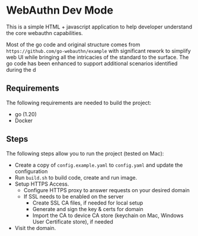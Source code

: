 # WebAuthn Dev Mode

This is a simple HTML + javascript application to help developer understand the core webauthn capabilities.

Most of the go code and original structure comes from `https://github.com/go-webauthn/example` with significant
rework to simplify web UI while bringing all the intricacies of the standard to the surface. The go code has been
enhanced
to support additional scenarios identified during the d

## Requirements

The following requirements are needed to build the project:

- go (1.20)
- Docker

## Steps

The following steps allow you to run the project (tested on Mac):

- Create a copy of `config.example.yaml` to `config.yaml` and update the configuration
- Run `build.sh` to build code, create and run image.
- Setup HTTPS Access.
    - Configure HTTPS proxy to answer requests on your desired domain
    - If SSL needs to be enabled on the server
        - Create SSL CA files, if needed for local setup
        - Generate and sign the key & certs for domain
        - Import the CA to device CA store (keychain on Mac, Windows User Certificate store), if needed
- Visit the domain.

